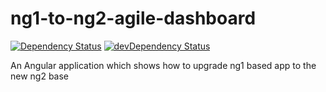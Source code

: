 # ng1-to-ng2-agile-dashboard
[![Dependency Status](https://david-dm.org/m0t0r/ng1-to-ng2-agile-dashboard.svg)](https://david-dm.org/m0t0r/ng1-to-ng2-agile-dashboard)
[![devDependency Status](https://david-dm.org/m0t0r/ng1-to-ng2-agile-dashboard/dev-status.svg)](https://david-dm.org/m0t0r/ng1-to-ng2-agile-dashboard#info=devDependencies)

An Angular application which shows how to upgrade ng1 based app to the new ng2 base
